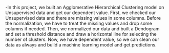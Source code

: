 -In this project, we built an Agglomerative Hierarchical Clustering model on Unsupervised data and get our dependent value. 
First, we checked our Unsupervised data and there are missing values in some columns. Before the normalization, we have to treat the missing values and drop some columns if needed. Then, we normalized our data and built a Dendogram and set a threshold distance and draw a horizontal line for selecting the number of clusters.
Now, we have dependent value, so we can clean our data as always and build a machine learning model and get predictions.
